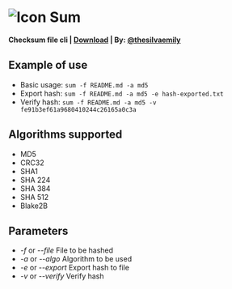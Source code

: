 # ![Icon](https://i.imgur.com/uM98gs9.png) Sum

**Checksum file cli | [Download](https://github.com/thesilvaemily/sum/releases) | By: [@thesilvaemily](https://github.com/thesilvaemily)**

## Example of use

* Basic usage: ``sum -f README.md -a md5``
* Export hash: ``sum -f README.md -a md5 -e hash-exported.txt``
* Verify hash: ``sum -f README.md -a md5 -v fe91b3ef61a9680410244c26165a0c3a``

## Algorithms supported

* MD5
* CRC32
* SHA1
* SHA 224
* SHA 384
* SHA 512
* Blake2B

## Parameters

* *-f* or *--file*      File to be hashed
* *-a* or *--algo*      Algorithm to be used
* *-e* or *--export*    Export hash to file
* *-v* or *--verify*    Verify hash